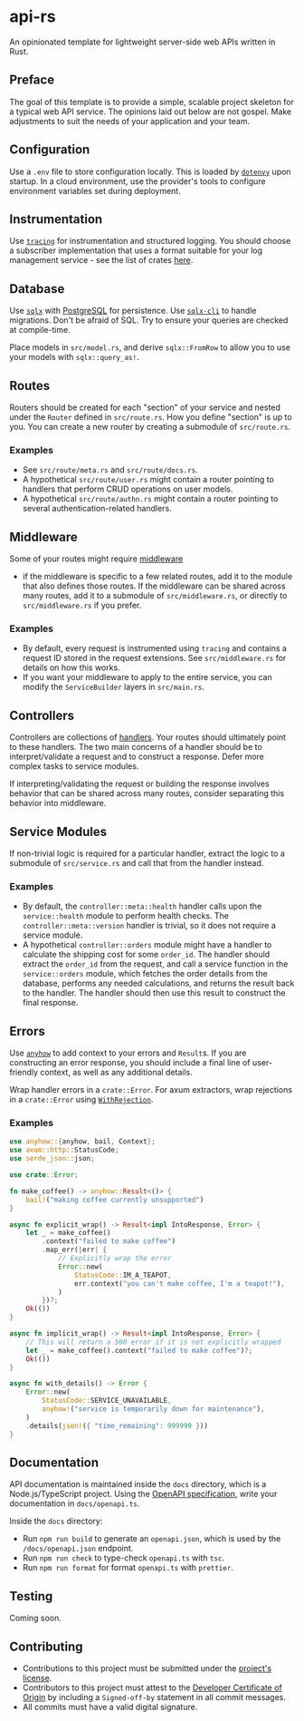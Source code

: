 # api-rs

An opinionated template for lightweight server-side web APIs written in Rust.

## Preface

The goal of this template is to provide a simple, scalable project skeleton for
a typical web API service. The opinions laid out below are not gospel. Make
adjustments to suit the needs of your application and your team.

## Configuration

Use a `.env` file to store configuration locally. This is loaded by
[`dotenvy`](https://crates.io/crates/dotenvy) upon startup. In a cloud
environment, use the provider's tools to configure environment variables set
during deployment.

## Instrumentation

Use [`tracing`](https://crates.io/crates/tracing) for instrumentation and
structured logging. You should choose a subscriber implementation that uses a
format suitable for your log management service - see the list of crates
[here](https://docs.rs/tracing/latest/tracing/#related-crates).

## Database

Use [`sqlx`](https://crates.io/crates/sqlx) with
[PostgreSQL](https://www.postgresql.org/) for persistence. Use
[`sqlx-cli`](https://crates.io/crates/sqlx-cli) to handle migrations. Don't be
afraid of SQL. Try to ensure your queries are checked at compile-time.

Place models in `src/model.rs`, and derive `sqlx::FromRow` to allow you to use
your models with `sqlx::query_as!`.

## Routes

Routers should be created for each "section" of your service and nested under
the `Router` defined in `src/route.rs`. How you define "section" is up to you.
You can create a new router by creating a submodule of `src/route.rs`.

### Examples
- See `src/route/meta.rs` and `src/route/docs.rs`.
- A hypothetical `src/route/user.rs` might contain a router pointing to
  handlers that perform CRUD operations on user models.
- A hypothetical `src/route/authn.rs` might contain a router pointing to
  several authentication-related handlers.

## Middleware

Some of your routes might require
[middleware](https://docs.rs/axum/latest/axum/middleware/index.html#writing-middleware)
- if the middleware is specific to a few related routes, add it to the module
that also defines those routes. If the middleware can be shared across many
routes, add it to a submodule of `src/middleware.rs`, or directly to
`src/middleware.rs` if you prefer.

### Examples
- By default, every request is instrumented using `tracing` and contains a
  request ID stored in the request extensions. See `src/middleware.rs` for
  details on how this works.
- If you want your middleware to apply to the entire service, you can modify
  the `ServiceBuilder` layers in `src/main.rs`.

## Controllers

Controllers are collections of
[handlers](https://docs.rs/axum/latest/axum/handler/index.html). Your routes
should ultimately point to these handlers. The two main concerns of a handler
should be to interpret/validate a request and to construct a response. Defer
more complex tasks to service modules.

If interpreting/validating the request or building the response involves
behavior that can be shared across many routes, consider separating this
behavior into middleware.

## Service Modules

If non-trivial logic is required for a particular handler, extract the logic to
a submodule of `src/service.rs` and call that from the handler instead.

### Examples
- By default, the `controller::meta::health` handler calls upon the
  `service::health` module to perform health checks. The
  `controller::meta::version` handler is trivial, so it does not require a
  service module.
- A hypothetical `controller::orders` module might have a handler to calculate
  the shipping cost for some `order_id`. The handler should extract the
  `order_id` from the request, and call a service function in the
  `service::orders` module, which fetches the order details from the database,
  performs any needed calculations, and returns the result back to the handler.
  The handler should then use this result to construct the final response.

## Errors

Use [`anyhow`](https://crates.io/crates/anyhow) to add context to your errors
and `Result`s. If you are constructing an error response, you should include a
final line of user-friendly context, as well as any additional details.

Wrap handler errors in a `crate::Error`. For axum extractors, wrap rejections
in a `crate::Error` using
[`WithRejection`](https://docs.rs/axum-extra/latest/axum_extra/extract/struct.WithRejection.html).

### Examples
```rust
use anyhow::{anyhow, bail, Context};
use axum::http::StatusCode;
use serde_json::json;

use crate::Error;

fn make_coffee() -> anyhow::Result<()> {
    bail!("making coffee currently unsupported")
}

async fn explicit_wrap() -> Result<impl IntoResponse, Error> {
    let _ = make_coffee()
        .context("failed to make coffee")
        .map_err(|err| {
            // Explicitly wrap the error
            Error::new(
                StatusCode::IM_A_TEAPOT,
                err.context("you can't make coffee, I'm a teapot!"),
            )
        })?;
    Ok(())
}

async fn implicit_wrap() -> Result<impl IntoResponse, Error> {
    // This will return a 500 error if it is not explicitly wrapped
    let _ = make_coffee().context("failed to make coffee")?;
    Ok(())
}

async fn with_details() -> Error {
    Error::new(
        StatusCode::SERVICE_UNAVAILABLE,
        anyhow!("service is temporarily down for maintenance"),
    )
    .details(json!({ "time_remaining": 999999 }))
}
```

## Documentation

API documentation is maintained inside the `docs` directory, which is a
Node.js/TypeScript project. Using the [OpenAPI
specification](https://spec.openapis.org/oas/latest.html), write your
documentation in `docs/openapi.ts`.

Inside the `docs` directory:
- Run `npm run build` to generate an `openapi.json`, which is used by the
  `/docs/openapi.json` endpoint.
- Run `npm run check` to type-check `openapi.ts` with `tsc`.
- Run `npm run format` for format `openapi.ts` with `prettier`.

## Testing

Coming soon.

## Contributing

- Contributions to this project must be submitted under the [project's license](./LICENSE).
- Contributors to this project must attest to the [Developer Certificate of Origin](https://developercertificate.org/) by including a `Signed-off-by` statement in all commit messages.
- All commits must have a valid digital signature.
